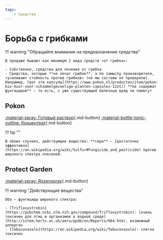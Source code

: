 ```yaml
---
tags:
    - Средства
---
```


# Борьба с грибками

!!! warning "Обращайте внимание на предназначение средства"

    В продаже бывают как минимум 2 вида средств «от грибка»:

    - Собственно, средства для лечения от грибка
    - Средства, которые **не лечат грибок**, а по замыслу производителя, «усиливают стойкость против грибков» (но мы составы не проверяли). Например, [вот эти капсулы](https://www.pokon.nl/producten/item/pokon-bio-kuur-voor-schimmelgevoelige-planten-capsules-12st/) **не содержат фунгицидов** – то есть, с уже существующей болезнью вряд ли помогут

## Pokon

[:material-spray: Готовый раствор](https://www.pokon.nl/producten/item/bio-tegen-schimmels-spray-800ml/){.md-button} [:material-bottle-tonic-outline: Концентрат](https://www.pokon.nl/producten/item/tegen-schimmels-spuitzwavel/){.md-button}

!!! tip ""

    В обоих случаях, действующее вещество: **сера** – [достаточно эффективна](https://en.wikipedia.org/wiki/Sulfur#Fungicide_and_pesticide) против широкого спектра плесеней.

## Protect Garden

[:material-spray: Rozenspray](https://www.kabelshop.nl/Protect-Garden-Rozenspray-Protect-Garden-1-L-Tegen-schimmels-en-ziekten-Gebruiksklaar-80973314-i9872-t1575385.html){.md-button}

!!! warning "Действующие вещества"

    Оба – фунгициды широкого спектра:

    - [Trifloxystrobin](https://pubchem.ncbi.nlm.nih.gov/compound/Trifloxystrobin): [очень токсичен для птиц и организмов в водной среде](http://sitem.herts.ac.uk/aeru/ppdb/en/Reports/664.htm), возможный аллерген
    - [Tebuconazole](https://en.wikipedia.org/wiki/Tebuconazole): слегка токсичен
